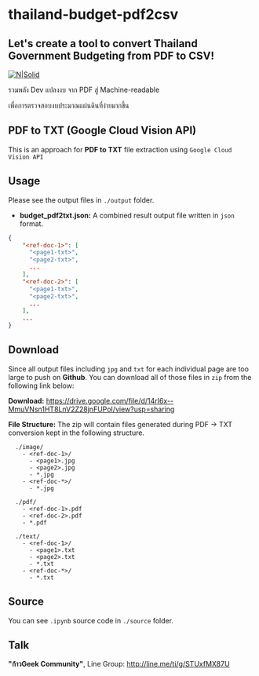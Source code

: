 # thailand-budget-pdf2csv
## Let's create a tool to convert Thailand Government Budgeting from PDF to CSV!

[![N|Solid](https://avatars.githubusercontent.com/u/76727483?s=200&v=4)](https://github.com/kaogeek)

รวมพลัง Dev แปลงงบ
จาก PDF สู่ Machine-readable

เพื่อการตรวจสอบงบประมาณแผ่นดินที่ง่ายมากขึ้น

## PDF to TXT (Google Cloud Vision API)

This is an approach for **PDF to TXT** file extraction using `Google Cloud Vision API`

## Usage

Please see the output files in `./output` folder.

- **budget_pdf2txt.json:** A combined result output file written in `json` format.
```json
{
    "<ref-doc-1>": [
      "<page1-txt>",
      "<page2-txt>",
      ...
    ],
    "<ref-doc-2>": [
      "<page1-txt>",
      "<page2-txt>",
      ...
    ],
    ...
}
```

## Download

Since all output files including `jpg` and `txt` for each individual page are too large to push on **Github**. You can download all of those files in `zip` from the following link below:

**Download:** https://drive.google.com/file/d/14rI6x--MmuVNsn1HT8LnV2Z28jnFUPoI/view?usp=sharing

**File Structure:** The zip will contain files generated during PDF -> TXT conversion kept in the following structure.
```
  ./image/
    - <ref-doc-1>/
      - <page1>.jpg
      - <page2>.jpg
      - *.jpg
    - <ref-doc-*>/
      - *.jpg

  ./pdf/
    - <ref-doc-1>.pdf
    - <ref-doc-2>.pdf
    - *.pdf

  ./text/
    - <ref-doc-1>/
      - <page1>.txt
      - <page2>.txt
      - *.txt
    - <ref-doc-*>/
      - *.txt
```

## Source

You can see `.ipynb` source code in `./source` folder.

## Talk

**"ก้าวGeek Community"**, Line Group: http://line.me/ti/g/STUxfMX87U
